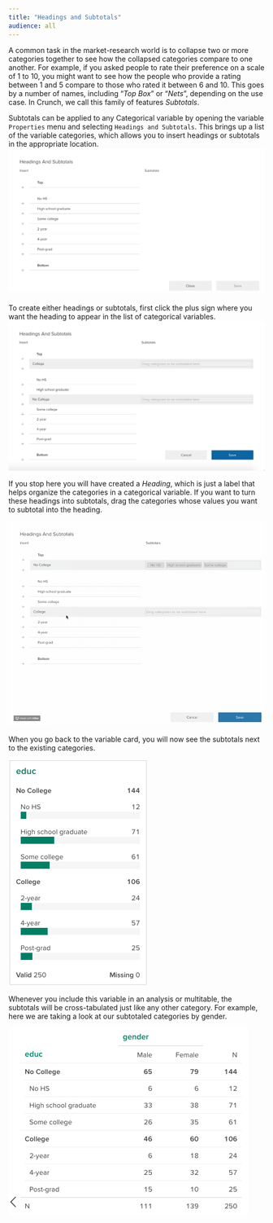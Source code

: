 ```yaml
---
title: "Headings and Subtotals"
audience: all
---
```


A common task in the market-research world is to collapse two or more categories together to see how the collapsed categories compare to one another. For example, if you asked people to rate their preference on a scale of 1 to 10, you might want to see how the people who provide a rating between 1 and 5 compare to those who rated it between 6 and 10. This goes by a number of names, including “_Top Box_” or “_Nets_”, depending on the use case. In Crunch, we call this family of features _Subtotals_. 

Subtotals can be applied to any Categorical variable by opening the variable `Properties` menu and selecting `Headings and Subtotals`. This brings up a list of the variable categories, which allows you to insert headings or subtotals in the appropriate location. 
![](images/headings1.png)

To create either headings or subtotals, first click the plus sign where you want the heading to appear in the list of categorical variables. 
![](images/headings2.png)

If you stop here you will have created a _Heading_, which is just a label that helps organize the categories in a categorical variable. If you want to turn these headings into subtotals, drag the categories whose values you want to subtotal into the heading. 

![](images/headings.gif)

When you go back to the variable card, you will now see the subtotals next to the existing categories. 

![](images/headings3.png)

Whenever you include this variable in an analysis or multitable, the subtotals will be cross-tabulated just like any other category. For example, here we are taking a look at our subtotaled categories by gender.  

![](images/headings4.png)
